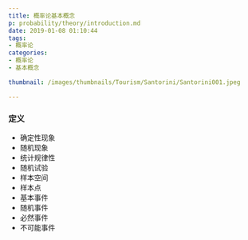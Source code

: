 ```yaml
---
title: 概率论基本概念
p: probability/theory/introduction.md
date: 2019-01-08 01:10:44
tags: 
- 概率论
categories: 
- 概率论
- 基本概念

thumbnail: /images/thumbnails/Tourism/Santorini/Santorini001.jpeg

---
```


### 定义
* 确定性现象
* 随机现象
* 统计规律性
* 随机试验
* 样本空间
* 样本点
* 基本事件
* 随机事件
* 必然事件
* 不可能事件
